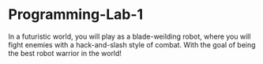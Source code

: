 # Programming-Lab-1
In a futuristic world, you will play as a blade-weilding robot, where you will fight enemies with a hack-and-slash style of combat. With the goal of being the best robot warrior in the world!
